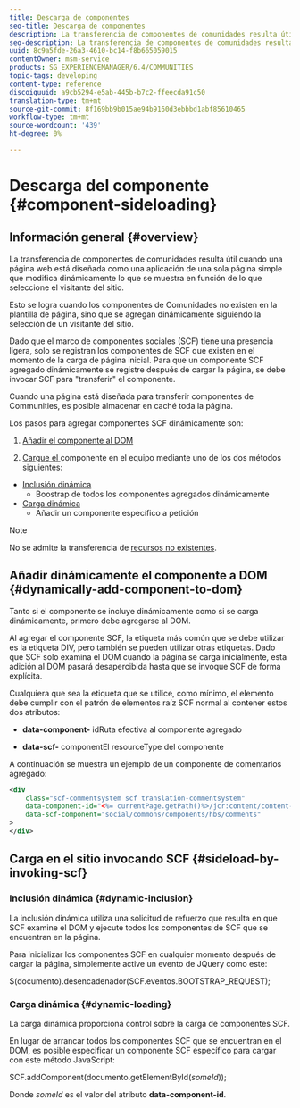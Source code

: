 ```yaml
---
title: Descarga de componentes
seo-title: Descarga de componentes
description: La transferencia de componentes de comunidades resulta útil cuando una página web está diseñada como una aplicación de una sola página simple que modifica dinámicamente lo que se muestra en función de lo que seleccione el visitante del sitio
seo-description: La transferencia de componentes de comunidades resulta útil cuando una página web está diseñada como una aplicación de una sola página simple que modifica dinámicamente lo que se muestra en función de lo que seleccione el visitante del sitio
uuid: 8c9a5fde-26a3-4610-bc14-f8b665059015
contentOwner: msm-service
products: SG_EXPERIENCEMANAGER/6.4/COMMUNITIES
topic-tags: developing
content-type: reference
discoiquuid: a9cb5294-e5ab-445b-b7c2-ffeecda91c50
translation-type: tm+mt
source-git-commit: 8f169bb9b015ae94b9160d3ebbbd1abf85610465
workflow-type: tm+mt
source-wordcount: '439'
ht-degree: 0%

---
```



# Descarga del componente {#component-sideloading}

## Información general {#overview}

La transferencia de componentes de comunidades resulta útil cuando una página web está diseñada como una aplicación de una sola página simple que modifica dinámicamente lo que se muestra en función de lo que seleccione el visitante del sitio.

Esto se logra cuando los componentes de Comunidades no existen en la plantilla de página, sino que se agregan dinámicamente siguiendo la selección de un visitante del sitio.

Dado que el marco de componentes sociales (SCF) tiene una presencia ligera, solo se registran los componentes de SCF que existen en el momento de la carga de página inicial. Para que un componente SCF agregado dinámicamente se registre después de cargar la página, se debe invocar SCF para &quot;transferir&quot; el componente.

Cuando una página está diseñada para transferir componentes de Communities, es posible almacenar en caché toda la página.

Los pasos para agregar componentes SCF dinámicamente son:

1. [Añadir el componente al DOM](#dynamically-add-component-to-dom)

1. [Cargue el ](#sideload-by-invoking-scf) componente en el equipo mediante uno de los dos métodos siguientes:

* [Inclusión dinámica](#dynamic-inclusion)
   * Boostrap de todos los componentes agregados dinámicamente
* [Carga dinámica](#dynamic-loading)
   * Añadir un componente específico a petición

>[!NOTE]
>
>No se admite la transferencia de [recursos no existentes](scf.md#add-or-include-a-communities-component).

## Añadir dinámicamente el componente a DOM {#dynamically-add-component-to-dom}

Tanto si el componente se incluye dinámicamente como si se carga dinámicamente, primero debe agregarse al DOM.

Al agregar el componente SCF, la etiqueta más común que se debe utilizar es la etiqueta DIV, pero también se pueden utilizar otras etiquetas. Dado que SCF solo examina el DOM cuando la página se carga inicialmente, esta adición al DOM pasará desapercibida hasta que se invoque SCF de forma explícita.

Cualquiera que sea la etiqueta que se utilice, como mínimo, el elemento debe cumplir con el patrón de elementos raíz SCF normal al contener estos dos atributos:

* **data-component-**
idRuta efectiva al componente agregado

* **data-scf-**
componentEl resourceType del componente

A continuación se muestra un ejemplo de un componente de comentarios agregado:

```xml
<div
    class="scf-commentsystem scf translation-commentsystem" 
    data-component-id="<%= currentPage.getPath()%>/jcr:content/content-left/comments"
    data-scf-component="social/commons/components/hbs/comments"
>
</div>
```

## Carga en el sitio invocando SCF {#sideload-by-invoking-scf}

### Inclusión dinámica {#dynamic-inclusion}

La inclusión dinámica utiliza una solicitud de refuerzo que resulta en que SCF examine el DOM y ejecute todos los componentes de SCF que se encuentran en la página.

Para inicializar los componentes SCF en cualquier momento después de cargar la página, simplemente active un evento de JQuery como este:

$(documento).desencadenador(SCF.eventos.BOOTSTRAP_REQUEST);

### Carga dinámica {#dynamic-loading}

La carga dinámica proporciona control sobre la carga de componentes SCF.

En lugar de arrancar todos los componentes SCF que se encuentran en el DOM, es posible especificar un componente SCF específico para cargar con este método JavaScript:

SCF.addComponent(documento.getElementById(*someId*));

Donde *someId* es el valor del atributo **data-component-id**.
